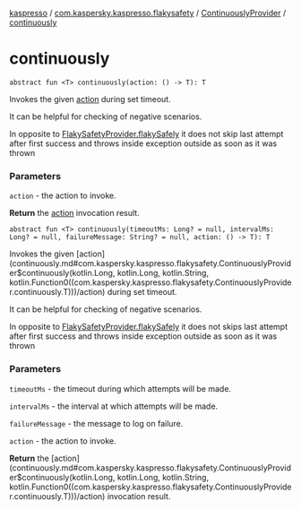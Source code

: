 [kaspresso](../../index.md) / [com.kaspersky.kaspresso.flakysafety](../index.md) / [ContinuouslyProvider](index.md) / [continuously](./continuously.md)

# continuously

`abstract fun <T> continuously(action: () -> T): T`

Invokes the given [action](continuously.md#com.kaspersky.kaspresso.flakysafety.ContinuouslyProvider$continuously(kotlin.Function0((com.kaspersky.kaspresso.flakysafety.ContinuouslyProvider.continuously.T)))/action) during set timeout.

It can be helpful for checking of negative scenarios.

In opposite to [FlakySafetyProvider.flakySafely](../-flaky-safety-provider/flaky-safely.md) it does not skip last attempt after first success
and throws inside exception outside as soon as it was thrown

### Parameters

`action` - the action to invoke.

**Return**
the [action](continuously.md#com.kaspersky.kaspresso.flakysafety.ContinuouslyProvider$continuously(kotlin.Function0((com.kaspersky.kaspresso.flakysafety.ContinuouslyProvider.continuously.T)))/action) invocation result.

`abstract fun <T> continuously(timeoutMs: Long? = null, intervalMs: Long? = null, failureMessage: String? = null, action: () -> T): T`

Invokes the given [action](continuously.md#com.kaspersky.kaspresso.flakysafety.ContinuouslyProvider$continuously(kotlin.Long, kotlin.Long, kotlin.String, kotlin.Function0((com.kaspersky.kaspresso.flakysafety.ContinuouslyProvider.continuously.T)))/action) during set timeout.

It can be helpful for checking of negative scenarios.

In opposite to [FlakySafetyProvider.flakySafely](../-flaky-safety-provider/flaky-safely.md) it does not skips last attempt after first success
and throws inside exception outside as soon as it was thrown

### Parameters

`timeoutMs` - the timeout during which attempts will be made.

`intervalMs` - the interval at which attempts will be made.

`failureMessage` - the message to log on failure.

`action` - the action to invoke.

**Return**
the [action](continuously.md#com.kaspersky.kaspresso.flakysafety.ContinuouslyProvider$continuously(kotlin.Long, kotlin.Long, kotlin.String, kotlin.Function0((com.kaspersky.kaspresso.flakysafety.ContinuouslyProvider.continuously.T)))/action) invocation result.

